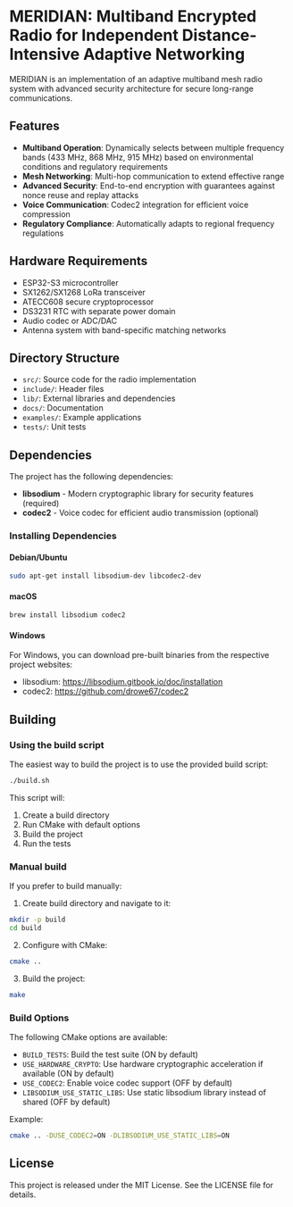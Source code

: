 # MERIDIAN: Multiband Encrypted Radio for Independent Distance-Intensive Adaptive Networking

MERIDIAN is an implementation of an adaptive multiband mesh radio system with advanced security architecture for secure long-range communications.

## Features

- **Multiband Operation**: Dynamically selects between multiple frequency bands (433 MHz, 868 MHz, 915 MHz) based on environmental conditions and regulatory requirements
- **Mesh Networking**: Multi-hop communication to extend effective range
- **Advanced Security**: End-to-end encryption with guarantees against nonce reuse and replay attacks
- **Voice Communication**: Codec2 integration for efficient voice compression
- **Regulatory Compliance**: Automatically adapts to regional frequency regulations

## Hardware Requirements

- ESP32-S3 microcontroller
- SX1262/SX1268 LoRa transceiver
- ATECC608 secure cryptoprocessor
- DS3231 RTC with separate power domain
- Audio codec or ADC/DAC
- Antenna system with band-specific matching networks

## Directory Structure

- `src/`: Source code for the radio implementation
- `include/`: Header files
- `lib/`: External libraries and dependencies
- `docs/`: Documentation
- `examples/`: Example applications
- `tests/`: Unit tests

## Dependencies

The project has the following dependencies:
- **libsodium** - Modern cryptographic library for security features (required)
- **codec2** - Voice codec for efficient audio transmission (optional)

### Installing Dependencies

#### Debian/Ubuntu
```bash
sudo apt-get install libsodium-dev libcodec2-dev
```

#### macOS
```bash
brew install libsodium codec2
```

#### Windows
For Windows, you can download pre-built binaries from the respective project websites:
- libsodium: https://libsodium.gitbook.io/doc/installation
- codec2: https://github.com/drowe67/codec2

## Building

### Using the build script

The easiest way to build the project is to use the provided build script:

```bash
./build.sh
```

This script will:
1. Create a build directory
2. Run CMake with default options
3. Build the project
4. Run the tests

### Manual build

If you prefer to build manually:

1. Create build directory and navigate to it:
```bash
mkdir -p build
cd build
```

2. Configure with CMake:
```bash
cmake ..
```

3. Build the project:
```bash
make
```

### Build Options

The following CMake options are available:
- `BUILD_TESTS`: Build the test suite (ON by default)
- `USE_HARDWARE_CRYPTO`: Use hardware cryptographic acceleration if available (ON by default)
- `USE_CODEC2`: Enable voice codec support (OFF by default)
- `LIBSODIUM_USE_STATIC_LIBS`: Use static libsodium library instead of shared (OFF by default)

Example:
```bash
cmake .. -DUSE_CODEC2=ON -DLIBSODIUM_USE_STATIC_LIBS=ON
```

## License

This project is released under the MIT License. See the LICENSE file for details.